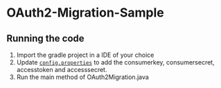 # OAuth2-Migration-Sample

## Running the code
1. Import the gradle project in a IDE of your choice
2. Update [`config.properties`](src/main/resources/config.properties) to add the consumerkey, consumersecret, accesstoken and accesssecret.
3. Run the main method of OAuth2Migration.java
